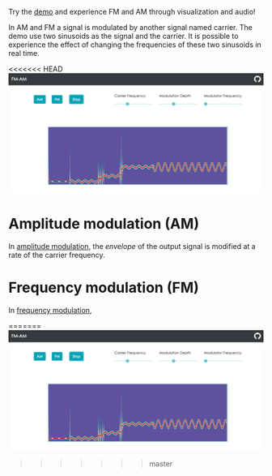 Try the [demo](http://fm-am.auditory.fr/) and experience FM and AM through visualization and audio!

In AM and FM a signal is modulated by another signal named carrier. The demo use two sinusoids as the signal and the carrier. It is possible to experience the effect of changing the frequencies of these two sinusoids in real time.

<<<<<<< HEAD
![demo](images/demo.png)

# Amplitude modulation (AM)

In [amplitude modulation](https://en.wikipedia.org/wiki/Amplitude_modulation), the *envelope* of the output signal is modified at a rate of the carrier frequency.

# Frequency modulation (FM)

In [frequency modulation](https://en.wikipedia.org/wiki/Frequency_modulation),


=======
![demo](images/demo.png)
>>>>>>> master
